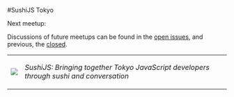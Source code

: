 #SushiJS Tokyo

Next meetup:

Discussions of future meetups can be found in the [open issues](https://github.com/sushijs/tokyo-japan/issues?page=1&state=open), and previous, the [closed](https://github.com/sushijs/tokyo-japan/issues?page=1&state=closed).

<table style="border-collapse: collapse">
  <tr>
    <td>
      <img src="http://www.gravatar.com/avatar/d32635f156e30c2f863ec95af93aef18.jpg?s=150">
    </td>
    <td>
      <p><em>SushiJS: Bringing together Tokyo JavaScript developers through sushi and conversation</em></p>
    </td>
  </tr>
</table>
